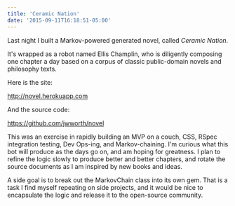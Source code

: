 ```yaml
---
title: 'Ceramic Nation'
date: '2015-09-11T16:18:51-05:00'
---
```


Last night I built a Markov-powered generated novel, called *Ceramic Nation*.

It's wrapped as a robot named Ellis Champlin, who is diligently composing one chapter a day based on a corpus of classic public-domain novels and philosophy texts.

Here is the site:

http://novel.herokuapp.com

And the source code:

https://github.com/jwworth/novel

This was an exercise in rapidly building an MVP on a couch, CSS, RSpec integration testing, Dev Ops-ing, and Markov-chaining. I'm curious what this bot will produce as the days go on, and am hoping for greatness. I plan to refine the logic slowly to produce better and better chapters, and rotate the source documents as I am inspired by new books and ideas.

A side goal is to break out the MarkovChain class into its own gem. That is a task I find myself repeating on side projects, and it would be nice to encapsulate the logic and release it to the open-source community.